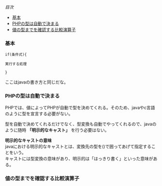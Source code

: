 *目次*
* [基本](#基本)
* [PHPの型は自動で決まる](#PHPの型は自動で決まる)
* [値の型までを確認する比較演算子](#値の型までを確認する比較演算子)

### 基本

    if(条件式){

    実行する処理

    }

ここはjavaの書き方と同じだな。

### PHPの型は自動で決まる

PHPでは、値によってPHPが自動で型を決めてくれる。そのため、javaやc言語のように型を宣言する必要がない。

型を自動で決めてくれるだけでなく、型変換も自動でやってくれるので、javaのように随時 **「明示的なキャスト」** を行う必要はない。

**明示的なキャストの意味**  
javaにおける明示的なキャストとは、変換先の型を()で囲ってあげて指定することをいう。  
キャストには型変換の意味があり、明示的は「はっきり書く」といった意味がある。  

### 値の型までを確認する比較演算子



